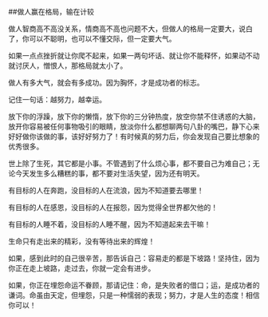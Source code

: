 ##做人赢在格局，输在计较 

做人智商高不高没关系，情商高不高也问题不大，但做人的格局一定要大，说白了，你可以不聪明，也可以不懂交际，但一定要大气。

如果一点点挫折就让你爬不起来，如果一两句坏话、就让你不能释怀，如果动不动就讨厌人，憎恨人，那格局就太小了。




做人有多大气，就会有多成功。因为胸怀，才是成功者的标志。

记住一句话：越努力，越幸运。

放下你的浮躁，放下你的懒惰，放下你的三分钟热度，放空你禁不住诱惑的大脑，放开你容易被任何事物吸引的眼睛，放淡你什么都想聊两句八卦的嘴巴，静下心来好好做你该做的事，该好好努力了！有时候真的努力后，你会发现自己要比想象的优秀很多。




世上除了生死，其它都是小事。不管遇到了什么烦心事，都不要自己为难自己；无论今天发生多么糟糕的事，都不要对生活失望，因为还有明天。

有目标的人在奔跑，没目标的人在流浪，因为不知道要去哪里！

有目标的人在感恩，没目标的人在报怨，因为觉得全世界都欠他的！

有目标的人睡不着，没目标的人睡不醒，因为不知道起来去干嘛！

生命只有走出来的精彩，没有等待出来的辉煌！




如果，感到此时的自己很辛苦，那告诉自己：容易走的都是下坡路！坚持住，因为你正在走上坡路，走过去，你就一定会有进步。

如果，你正在埋怨命运不眷顾，那请记住：命，是失败者的借口；运，是成功者的谦词。命虽由天定，但埋怨，只是一种懦弱的表现；努力，才是人生的态度！相信你可以！